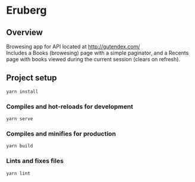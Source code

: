 # Eruberg

## Overview
Browesing app for API located at http://gutendex.com/  
Includes a Books (browesing) page with a simple paginator, and a Recents page with books viewed during the current session (clears on refresh).


## Project setup
```
yarn install
```

### Compiles and hot-reloads for development
```
yarn serve
```

### Compiles and minifies for production
```
yarn build
```

### Lints and fixes files
```
yarn lint
```
